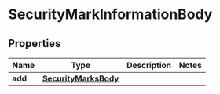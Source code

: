 
# SecurityMarkInformationBody

## Properties
Name | Type | Description | Notes
------------ | ------------- | ------------- | -------------
**add** | [**SecurityMarksBody**](SecurityMarksBody.md) |  | 



